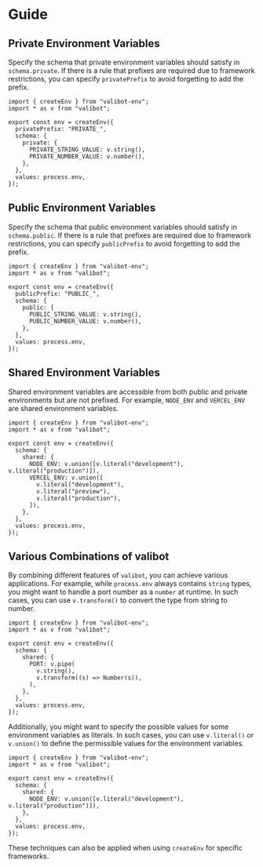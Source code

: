 # Guide

## Private Environment Variables

Specify the schema that private environment variables should satisfy in `schema.private`. If there is a rule that prefixes are required due to framework restrictions, you can specify `privatePrefix` to avoid forgetting to add the prefix.

```tsx
import { createEnv } from "valibot-env";
import * as v from "valibot";

export const env = createEnv({
  privatePrefix: "PRIVATE_",
  schema: {
    private: {
      PRIVATE_STRING_VALUE: v.string(),
      PRIVATE_NUMBER_VALUE: v.number(),
    },
  },
  values: process.env,
});
```

## Public Environment Variables

Specify the schema that public environment variables should satisfy in `schema.public`. If there is a rule that prefixes are required due to framework restrictions, you can specify `publicPrefix` to avoid forgetting to add the prefix.

```tsx
import { createEnv } from "valibot-env";
import * as v from "valibot";

export const env = createEnv({
  publicPrefix: "PUBLIC_",
  schema: {
    public: {
      PUBLIC_STRING_VALUE: v.string(),
      PUBLIC_NUMBER_VALUE: v.number(),
    },
  },
  values: process.env,
});
```

## Shared Environment Variables

Shared environment variables are accessible from both public and private environments but are not prefixed. For example, `NODE_ENV` and `VERCEL_ENV` are shared environment variables.

```tsx
import { createEnv } from "valibot-env";
import * as v from "valibot";

export const env = createEnv({
  schema: {
    shared: {
      NODE_ENV: v.union([v.literal("development"), v.literal("production")]),
      VERCEL_ENV: v.union([
        v.literal("development"),
        v.literal("preview"),
        v.literal("production"),
      ]),
    },
  },
  values: process.env,
});
```

## Various Combinations of valibot

By combining different features of `valibot`, you can achieve various applications. For example, while `process.env` always contains `string` types, you might want to handle a port number as a `number` at runtime. In such cases, you can use `v.transform()` to convert the type from string to number.

```tsx
import { createEnv } from "valibot-env";
import * as v from "valibot";

export const env = createEnv({
  schema: {
    shared: {
      PORT: v.pipe(
        v.string(),
        v.transform((s) => Number(s)),
      ),
    },
  },
  values: process.env,
});
```

Additionally, you might want to specify the possible values for some environment variables as literals. In such cases, you can use `v.literal()` or `v.union()` to define the permissible values for the environment variables.

```tsx
import { createEnv } from "valibot-env";
import * as v from "valibot";

export const env = createEnv({
  schema: {
    shared: {
      NODE_ENV: v.union([v.literal("development"), v.literal("production")]),
    },
  },
  values: process.env,
});
```

These techniques can also be applied when using `createEnv` for specific frameworks.
